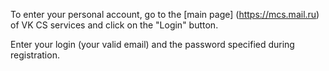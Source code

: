 To enter your personal account, go to the [main page] (https://mcs.mail.ru) of VK CS services and click on the "Login" button.

Enter your login (your valid email) and the password specified during registration.

